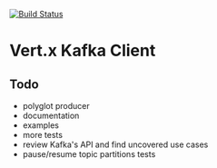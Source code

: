 [![Build Status](https://vertx.ci.cloudbees.com/buildStatus/icon?job=vert.x3-kafka-client)](https://vertx.ci.cloudbees.com/view/vert.x-3/job/vert.x3-kafka-client/)

# Vert.x Kafka Client

## Todo

- polyglot producer
- documentation
- examples
- more tests
- review Kafka's API and find uncovered use cases
- pause/resume topic partitions tests
